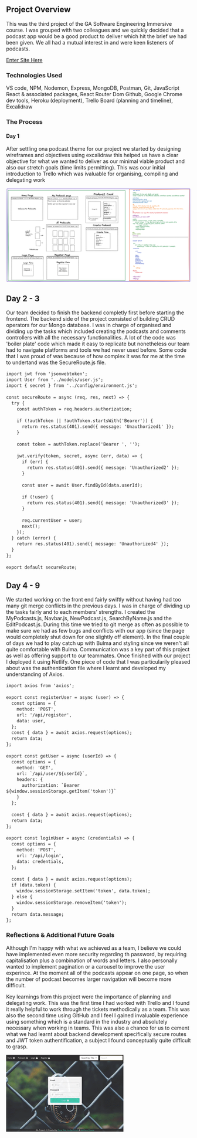 ## Project Overview

This was the third project of the GA Software Engineering Immersive course. I was grouped with two colleagues and we quickly decided that a podcast app would be a good product to deliver which hit the brief we had been given. We all had a mutual interest in and were keen listeners of podcasts.

[Enter Site Here](https://podcastsapp.netlify.app/)

### Technologies Used

VS code, NPM, Nodemon, Express, MongoDB, Postman, Git, JavaScript React & associated packages, React Router Dom Github, Google Chrome dev tools, Heroku (deployment), Trello Board (planning and timeline), Excalidraw

### The Process

#### Day 1

After settling ona podcast theme for our project we started by designing wireframes and objectives using excalidraw this helped us have a clear objective for what we wanted to deliver as our minimal viable product and also our stretch goals (time limits permitting). This was oour initial introduction to Trello which was ivaluable for organising, compiling and delegating work

<img src="./wireframe.png" alt="excalidraw" width="700"/>

## Day 2 - 3

Our team decided to finish the backend completly first before starting the frontend. The backend side of the project consisted of building CRUD operators for our Mongo database. I was in charge of organised and dividing up the tasks which included creating the podcasts and comments controllers with all the necessary functionalities. A lot of the code was 'boiler plate' code which made it easy to replicate but nonetheless our team had to navigate platforms and tools we had never used before. Some code that I was proud of was because of how complex it was for me at the time to undertand was the SecureRoute.js file.

    import jwt from 'jsonwebtoken';
    import User from '../models/user.js';
    import { secret } from '../config/environment.js';

    const secureRoute = async (req, res, next) => {
      try {
        const authToken = req.headers.authorization;

        if (!authToken || !authToken.startsWith('Bearer')) {
          return res.status(401).send({ message: 'Unauthorized1' });
        }

        const token = authToken.replace('Bearer ', '');

        jwt.verify(token, secret, async (err, data) => {
          if (err) {
            return res.status(401).send({ message: 'Unauthorized2' });
          }

          const user = await User.findById(data.userId);

          if (!user) {
            return res.status(401).send({ message: 'Unauthorized3' });
          }

          req.currentUser = user;
          next();
        });
      } catch (error) {
        return res.status(401).send({ message: 'Unauthorized4' });
      }
    };

    export default secureRoute;

## Day 4 - 9

We started working on the front end fairly swiftly without having had too many git merge conflicts in the previous days. I was in charge of dividing up the tasks fairly and to each members' strengths. I created the MyPodcasts.js, Navbar.js, NewPodcast.js, SearchByName.js and the EditPodcast.js. During this time we tried to git merge as often as possible to make sure we had as few bugs and conflicts with our app (since the page would completely shut down for one slightly off element). In the final couple of days we had to play catch up with Bulma and styling since we weren't all quite comfortable with Bulma. Communication was a key part of this project as well as offering support to our teammates. Once finished with our project I deployed it using Netlify. One piece of code that I was particularily pleased about was the authentication file where I learnt and developed my understanding of Axios.

    import axios from 'axios';

    export const registerUser = async (user) => {
      const options = {
        method: 'POST',
        url: '/api/register',
        data: user,
      };
      const { data } = await axios.request(options);
      return data;
    };

    export const getUser = async (userId) => {
      const options = {
        method: 'GET',
        url: `/api/user/${userId}`,
        headers: {
          authorization: `Bearer ${window.sessionStorage.getItem('token')}`
        }
      };

      const { data } = await axios.request(options);
      return data;
    };

    export const loginUser = async (credentials) => {
      const options = {
        method: 'POST',
        url: '/api/login',
        data: credentials,
      };

      const { data } = await axios.request(options);
      if (data.token) {
        window.sessionStorage.setItem('token', data.token);
      } else {
        window.sessionStorage.removeItem('token');
      }
      return data.message;
    };

### Reflections & Additional Future Goals

Although I'm happy with what we achieved as a team, I believe we could have implemented even more security regarding th password, by requiring capitalisation plus a combination of words and letters. I also personally wanted to implement pagination or a carousel to improve the user experince. At the moment all of the podcasts appear on one page, so when the number of podcast becomes larger navigation will become more difficult.

Key learnings from this project were the importance of planning and delegating work. This was the first time I had worked with Trello and I found it really helpful to work through the tickets methodically as a team. This was also the second time using GitHub and I feel I gained invaluable experience using something which is a standard in the industry and absolutely necessary when working in teams. This was also a chance for us to cement what we had learnt about backend development specifically secure routes and JWT token authentification, a subject I found conceptually quite difficult to grasp.

![](./podcastdemo.gif)
